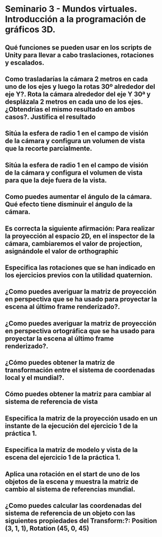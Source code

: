 # Seminario 3 - Mundos virtuales. Introducción a la programación de gráficos 3D.

## Qué funciones se pueden usar en los scripts de Unity para llevar a cabo traslaciones, rotaciones y escalados.

## Como trasladarías la cámara 2 metros en cada uno de los ejes y luego la rotas 30º alrededor del eje Y?. Rota la cámara alrededor del eje Y 30ª y desplázala 2 metros en cada uno de los ejes. ¿Obtendrías el mismo resultado en ambos casos?. Justifica el resultado

## Sitúa la esfera de radio 1 en el campo de visión de la cámara y configura un volumen de vista que la recorte parcialmente.

## Sitúa la esfera de radio 1 en el campo de visión de la cámara y configura el volumen de vista para que la deje fuera de la vista.

## Como puedes aumentar el ángulo de la cámara. Qué efecto tiene disminuir el ángulo de la cámara.

## Es correcta la siguiente afirmación: Para realizar la proyección al espacio 2D, en el inspector de la cámara, cambiaremos el valor de projection, asignándole el valor de orthographic

## Especifica las rotaciones que se han indicado en los ejercicios previos con la utilidad quaternion.

## ¿Como puedes averiguar la matriz de proyección en perspectiva que se ha usado para proyectar la escena al último frame renderizado?.

## ¿Como puedes averiguar la matriz de proyección en perspectiva ortográfica que se ha usado para proyectar la escena al último frame renderizado?.

## ¿Cómo puedes obtener la matriz de transformación entre el sistema de coordenadas local y el mundial?.

## Cómo puedes obtener la matriz para cambiar al sistema de referencia de vista

## Especifica la matriz de la proyección usado en un instante de la ejecución del ejercicio 1 de la práctica 1.

## Especifica la matriz de modelo y vista de la escena del ejercicio 1 de la práctica 1.

## Aplica una rotación en el start de uno de los objetos de la escena y muestra la matriz de cambio al sistema de referencias mundial.

## ¿Como puedes calcular las coordenadas del sistema de referencia de un objeto con las siguientes propiedades del Transform:?: Position (3, 1, 1), Rotation (45, 0, 45)
